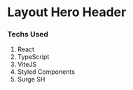 # Layout Hero Header

### Techs Used

1. React
2. TypeScript
3. ViteJS
4. Styled Components
5. Surge SH
